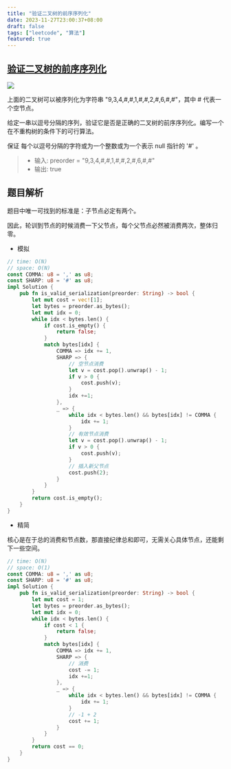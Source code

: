 ```yaml
---
title: "验证二叉树的前序序列化"
date: 2023-11-27T23:00:37+08:00
draft: false
tags: ["leetcode", "算法"]
featured: true
---
```


## [验证二叉树的前序序列化](https://leetcode.cn/problems/verify-preorder-serialization-of-a-binary-tree/)

![](https://assets.leetcode.com/uploads/2021/03/12/pre-tree.jpg)

上面的二叉树可以被序列化为字符串 "9,3,4,#,#,1,#,#,2,#,6,#,#"，其中 # 代表一个空节点。

给定一串以逗号分隔的序列，验证它是否是正确的二叉树的前序序列化。编写一个在不重构树的条件下的可行算法。

保证 每个以逗号分隔的字符或为一个整数或为一个表示 null 指针的 '#' 。

>- 输入: preorder = "9,3,4,#,#,1,#,#,2,#,6,#,#"
>- 输出: true

## 题目解析

题目中唯一可找到的标准是：子节点必定有两个。

因此，轮训到节点的时候消费一下父节点，每个父节点必然被消费两次，整体归零。

- 模拟

```rust
// time: O(N)
// space: O(N)
const COMMA: u8 = ',' as u8;
const SHARP: u8 = '#' as u8;
impl Solution {
    pub fn is_valid_serialization(preorder: String) -> bool {
        let mut cost = vec![1];
        let bytes = preorder.as_bytes();
        let mut idx = 0;
        while idx < bytes.len() {
            if cost.is_empty() {
                return false;
            }
            match bytes[idx] {
                COMMA => idx += 1,
                SHARP => {
                    // 空节点消费
                    let v = cost.pop().unwrap() - 1;
                    if v > 0 {
                        cost.push(v);
                    }
                    idx +=1;
                },
                _ => {
                    while idx < bytes.len() && bytes[idx] != COMMA {
                        idx += 1;
                    }
                    // 有效节点消费
                    let v = cost.pop().unwrap() - 1;
                    if v > 0 {
                        cost.push(v);
                    }
                    // 插入新父节点
                    cost.push(2);
                }
            }
        }
        return cost.is_empty();
    }
}
```

- 精简

核心是在于总的消费和节点数，那直接纪律总和即可，无需关心具体节点，还能剩下一些空间。
```rust
// time: O(N)
// space: O(1)
const COMMA: u8 = ',' as u8;
const SHARP: u8 = '#' as u8;
impl Solution {
    pub fn is_valid_serialization(preorder: String) -> bool {
        let mut cost = 1;
        let bytes = preorder.as_bytes();
        let mut idx = 0;
        while idx < bytes.len() {
            if cost < 1 {
                return false;
            }
            match bytes[idx] {
                COMMA => idx += 1,
                SHARP => {
                    // 消费
                    cost -= 1;
                    idx +=1;
                },
                _ => {
                    while idx < bytes.len() && bytes[idx] != COMMA {
                        idx += 1;
                    }
                    // -1 + 2
                    cost += 1;
                }
            }
        }
        return cost == 0;
    }
}
```
